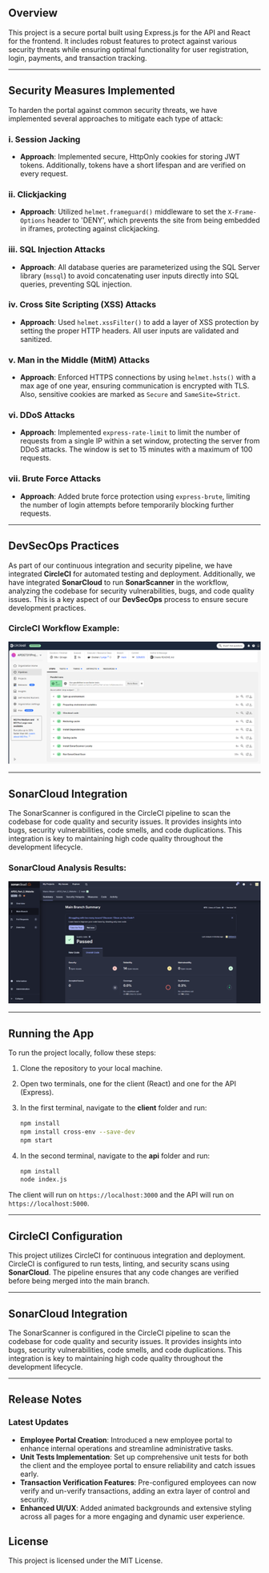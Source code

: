 
## Overview

This project is a secure portal built using Express.js for the API and React for the frontend. It includes robust features to protect against various security threats while ensuring optimal functionality for user registration, login, payments, and transaction tracking.

---

## Security Measures Implemented

To harden the portal against common security threats, we have implemented several approaches to mitigate each type of attack:

### i. Session Jacking

- **Approach**: Implemented secure, HttpOnly cookies for storing JWT tokens. Additionally, tokens have a short lifespan and are verified on every request.

### ii. Clickjacking

- **Approach**: Utilized `helmet.frameguard()` middleware to set the `X-Frame-Options` header to 'DENY', which prevents the site from being embedded in iframes, protecting against clickjacking.

### iii. SQL Injection Attacks

- **Approach**: All database queries are parameterized using the SQL Server library (`mssql`) to avoid concatenating user inputs directly into SQL queries, preventing SQL injection.

### iv. Cross Site Scripting (XSS) Attacks

- **Approach**: Used `helmet.xssFilter()` to add a layer of XSS protection by setting the proper HTTP headers. All user inputs are validated and sanitized.

### v. Man in the Middle (MitM) Attacks

- **Approach**: Enforced HTTPS connections by using `helmet.hsts()` with a max age of one year, ensuring communication is encrypted with TLS. Also, sensitive cookies are marked as `Secure` and `SameSite=Strict`.

### vi. DDoS Attacks

- **Approach**: Implemented `express-rate-limit` to limit the number of requests from a single IP within a set window, protecting the server from DDoS attacks. The window is set to 15 minutes with a maximum of 100 requests.

### vii. Brute Force Attacks

- **Approach**: Added brute force protection using `express-brute`, limiting the number of login attempts before temporarily blocking further requests.

---

## DevSecOps Practices

As part of our continuous integration and security pipeline, we have integrated **CircleCI** for automated testing and deployment. Additionally, we have integrated **SonarCloud** to run **SonarScanner** in the workflow, analyzing the codebase for security vulnerabilities, bugs, and code quality issues. This is a key aspect of our **DevSecOps** process to ensure secure development practices.

### CircleCI Workflow Example:

![CircleCI Dashboard](./Screenshots/CircleCiDashboard.png)

---

## SonarCloud Integration

The SonarScanner is configured in the CircleCI pipeline to scan the codebase for code quality and security issues. It provides insights into bugs, security vulnerabilities, code smells, and code duplications. This integration is key to maintaining high code quality throughout the development lifecycle.

### SonarCloud Analysis Results:

![SonarCloud Results](./Screenshots/SonarCloudResults.png)

---

## Running the App

To run the project locally, follow these steps:

1. Clone the repository to your local machine.

2. Open two terminals, one for the client (React) and one for the API (Express).

3. In the first terminal, navigate to the **client** folder and run:

   ```bash
   npm install
   npm install cross-env --save-dev
   npm start
   ```

4. In the second terminal, navigate to the **api** folder and run:
   ```bash
   npm install
   node index.js
   ```

The client will run on `https://localhost:3000` and the API will run on `https://localhost:5000`.

---

## CircleCI Configuration

This project utilizes CircleCI for continuous integration and deployment. CircleCI is configured to run tests, linting, and security scans using **SonarCloud**. The pipeline ensures that any code changes are verified before being merged into the main branch.

---

## SonarCloud Integration

The SonarScanner is configured in the CircleCI pipeline to scan the codebase for code quality and security issues. It provides insights into bugs, security vulnerabilities, code smells, and code duplications. This integration is key to maintaining high code quality throughout the development lifecycle.

---

## Release Notes

### Latest Updates

- **Employee Portal Creation**: Introduced a new employee portal to enhance internal operations and streamline administrative tasks.
- **Unit Tests Implementation**: Set up comprehensive unit tests for both the client and the employee portal to ensure reliability and catch issues early.
- **Transaction Verification Features**: Pre-configured employees can now verify and un-verify transactions, adding an extra layer of control and security.
- **Enhanced UI/UX**: Added animated backgrounds and extensive styling across all pages for a more engaging and dynamic user experience.


## License

This project is licensed under the MIT License.
